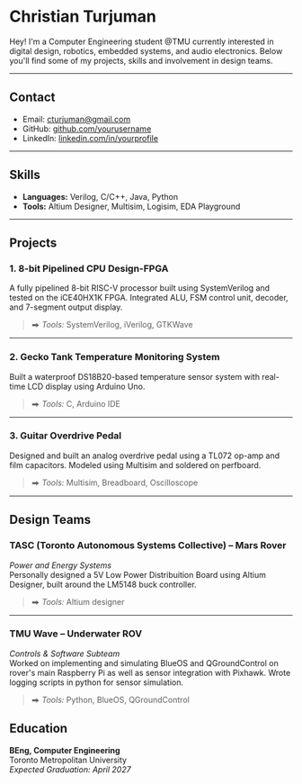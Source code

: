 # Christian Turjuman

Hey! I'm a Computer Engineering student @TMU currently interested in digital design, robotics, embedded systems, and audio electronics. Below you'll find some of my projects, skills and involvement in design teams.

---

## Contact

- Email: cturjuman@gmail.com  
- GitHub: [github.com/yourusername](https://github.com/Coco074)  
- LinkedIn: [linkedin.com/in/yourprofile](https://www.linkedin.com/in/christianturjuman/)

---

## Skills

- **Languages:** Verilog, C/C++, Java, Python 
- **Tools:** Altium Designer, Multisim, Logisim, EDA Playground

---

## Projects

### 1. **8-bit Pipelined CPU Design-FPGA**
A fully pipelined 8-bit RISC-V processor built using SystemVerilog and tested on the iCE40HX1K FPGA. Integrated ALU, FSM control unit, decoder, and 7-segment output display.

> ⮕ *Tools:* SystemVerilog, iVerilog, GTKWave  

---

### 2. **Gecko Tank Temperature Monitoring System**
Built a waterproof DS18B20-based temperature sensor system with real-time LCD display using Arduino Uno.

> ⮕ *Tools:* C, Arduino IDE  

---

### 3. **Guitar Overdrive Pedal**
Designed and built an analog overdrive pedal using a TL072 op-amp and film capacitors. Modeled using Multisim and soldered on perfboard.

> ⮕ *Tools:* Multisim, Breadboard, Oscilloscope  

---

## Design Teams

### **TASC (Toronto Autonomous Systems Collective) – Mars Rover**
*Power and Energy Systems*  
Personally designed a 5V Low Power Distribuition Board using Altium Designer, built around the LM5148 buck controller.
> ⮕ *Tools:* Altium designer
---

### **TMU Wave – Underwater ROV**
*Controls & Software Subteam*  
Worked on implementing and simulating BlueOS and QGroundControl on rover's main Raspberry Pi as well as sensor integration with Pixhawk. Wrote logging scripts in python for sensor simulation.
> ⮕ *Tools:* Python, BlueOS, QGroundControl
 
## Education

**BEng, Computer Engineering**  
Toronto Metropolitan University  
_Expected Graduation: April 2027_



